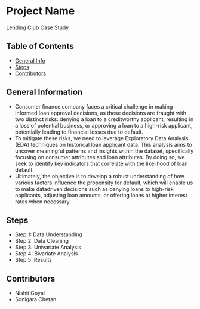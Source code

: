 # Project Name
Lending Club Case Study


## Table of Contents
* [General Info](#general-information)
* [Steps](#steps)
* [Contributors](#acknowledgements)

<!-- You can include any other section that is pertinent to your problem -->

## General Information
- Consumer finance company faces a critical challenge in making informed loan
  approval decisions, as these decisions are fraught with two distinct risks: denying
  a loan to a creditworthy applicant, resulting in a loss of potential business, or
  approving a loan to a high-risk applicant, potentially leading to financial losses
  due to default.
- To mitigate these risks, we need to leverage Exploratory Data Analysis (EDA)
  techniques on historical loan applicant data. This analysis aims to uncover
  meaningful patterns and insights within the dataset, specifically focusing on
  consumer attributes and loan attributes. By doing so, we seek to identify key
  indicators that correlate with the likelihood of loan default.
- Ultimately, the objective is to develop a robust understanding of how various
  factors influence the propensity for default, which will enable us to make datadriven
  decisions such as denying loans to high-risk applicants, adjusting loan
  amounts, or offering loans at higher interest rates when necessary
  
## Steps

- Step 1: Data Understanding
- Step 2: Data Cleaning 
- Step 3: Univariate Analysis
- Step 4: Bivariate Analysis
- Step 5: Results


## Contributors
- Nishit Goyal
- Sonigara Chetan
